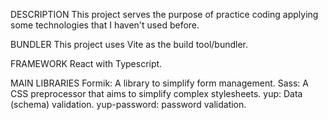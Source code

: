 DESCRIPTION
This project serves the purpose of practice coding applying some technologies that I haven't used before.

BUNDLER
This project uses Vite as the build tool/bundler.

FRAMEWORK
React with Typescript.

MAIN LIBRARIES
Formik: A library to simplify form management.
Sass: A CSS preprocessor that aims to simplify complex stylesheets.
yup: Data (schema) validation.
yup-password: password validation.
